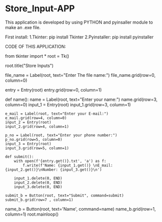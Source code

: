 # Store_Input-APP

This application is developed by using PYTHON and pyinsaller module to make an .exe file.

First install:
1.Tkinter: pip install Tkinter
2.Pyinstaller: pip install pyinstaller

CODE OF THIS APPLICATION:

from tkinter import *
root = Tk()

root.title("Store Inputs")

file_name = Label(root, text="Enter The file name:")
file_name.grid(row=0, column=0)

entry = Entry(root)
entry.grid(row=0, column=1)

def name():
    name = Label(root, text="Enter your name:")
    name.grid(row=3, column=0)
    input_1 = Entry(root)
    input_1.grid(row=3, column=1)

    e_mail = Label(root, text="Enter your E-mail:")
    e_mail.grid(row=4, column=0)
    input_2 = Entry(root)
    input_2.grid(row=4, column=1)

    p_no = Label(root, text="Enter your phone number:")
    p_no.grid(row=5, column=0)
    input_3 = Entry(root)
    input_3.grid(row=5, column=1)

    def submit():
        with open(f'{entry.get()}.txt', 'a') as f:
            f.write(f'Name: {input_1.get()} \nE_mail: {input_2.get()}\nNumber: {input_3.get()}\n')

        input_1.delete(0, END)
        input_2.delete(0, END)
        input_3.delete(0, END)
        
    submit_b = Button(root, text="Submit", command=submit)
    submit_b.grid(row=7 , column=1)

name_b = Button(root, text='Name', command=name)
name_b.grid(row=1, column=1)
root.mainloop()
